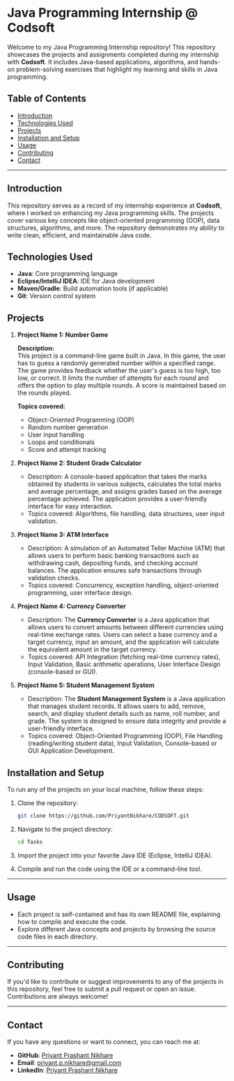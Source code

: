# Java Programming Internship @ Codsoft

Welcome to my Java Programming Internship repository! This repository showcases the projects and assignments completed during my internship with **Codsoft**. It includes Java-based applications, algorithms, and hands-on problem-solving exercises that highlight my learning and skills in Java programming.

## Table of Contents
- [Introduction](#introduction)
- [Technologies Used](#technologies-used)
- [Projects](#projects)
- [Installation and Setup](#installation-and-setup)
- [Usage](#usage)
- [Contributing](#contributing)
- [Contact](#contact)

---

## Introduction

This repository serves as a record of my internship experience at **Codsoft**, where I worked on enhancing my Java programming skills. The projects cover various key concepts like object-oriented programming (OOP), data structures, algorithms, and more. The repository demonstrates my ability to write clean, efficient, and maintainable Java code.

## Technologies Used

- **Java**: Core programming language
- **Eclipse/IntelliJ IDEA**: IDE for Java development
- **Maven/Gradle**: Build automation tools (if applicable)
- **Git**: Version control system

## Projects

1. **Project Name 1: Number Game**

   **Description:**  
      This project is a command-line game built in Java. In this game, the user has to guess a randomly generated number within a specified range. The game provides feedback whether the user's guess is too high, too low, or correct. It limits the number of attempts for each round and offers the option to play multiple rounds. A score is maintained based on the rounds played.

   **Topics covered:**  
    - Object-Oriented Programming (OOP)
    - Random number generation
    - User input handling
    - Loops and conditionals
    - Score and attempt tracking

3. **Project Name 2: Student Grade Calculator**
   - Description: A console-based application that takes the marks obtained by students in various subjects, calculates the total marks and average percentage, and assigns grades based on the average percentage achieved. The application provides a user-friendly interface for easy interaction.
   - Topics covered: Algorithms, file handling, data structures, user input validation.

4. **Project Name 3: ATM Interface**
   - Description: A simulation of an Automated Teller Machine (ATM) that allows users to perform basic banking transactions such as withdrawing cash, depositing funds, and checking account balances. The application ensures safe transactions through validation checks.
   - Topics covered: Concurrency, exception handling, object-oriented programming, user interface design.

4. **Project Name 4: Currency Converter**
   - Description: The **Currency Converter** is a Java application that allows users to convert amounts between different currencies using real-time exchange rates. Users can select a base currency and a target currency, input an amount, and the application will calculate the equivalent amount in the target currency.
   - Topics covered: API Integration (fetching real-time currency rates), Input Validation, Basic arithmetic operations, User Interface Design (console-based or GUI).

5. **Project Name 5: Student Management System**
   - Description: The **Student Management System** is a Java application that manages student records. It allows users to add, remove, search, and display student details such as name, roll number, and grade. The system is designed to ensure data integrity and provide a user-friendly interface.
   - Topics covered: Object-Oriented Programming (OOP), File Handling (reading/writing student data), Input Validation, Console-based or GUI Application Development.

## Installation and Setup

To run any of the projects on your local machine, follow these steps:

1. Clone the repository:

   ```bash
   git clone https://github.com/PriyantNikhare/CODSOFT.git
   ```

2. Navigate to the project directory:

   ```bash
   cd Tasks
   ```

3. Import the project into your favorite Java IDE (Eclipse, IntelliJ IDEA).

4. Compile and run the code using the IDE or a command-line tool.

---

## Usage

- Each project is self-contained and has its own README file, explaining how to compile and execute the code.
- Explore different Java concepts and projects by browsing the source code files in each directory.

---

## Contributing

If you'd like to contribute or suggest improvements to any of the projects in this repository, feel free to submit a pull request or open an issue. Contributions are always welcome!

---

## Contact

If you have any questions or want to connect, you can reach me at:

- **GitHub**: [Priyant Prashant Nikhare](https://github.com/PriyantNikhare)
- **Email**: [priyant.p.nikhare@gmail.com](mailto:priyant.p.nikhare@gmail.com)
- **LinkedIn**: [Priyant Prashant Nikhare](https://linkedin.com/in/nikharepriyant)
